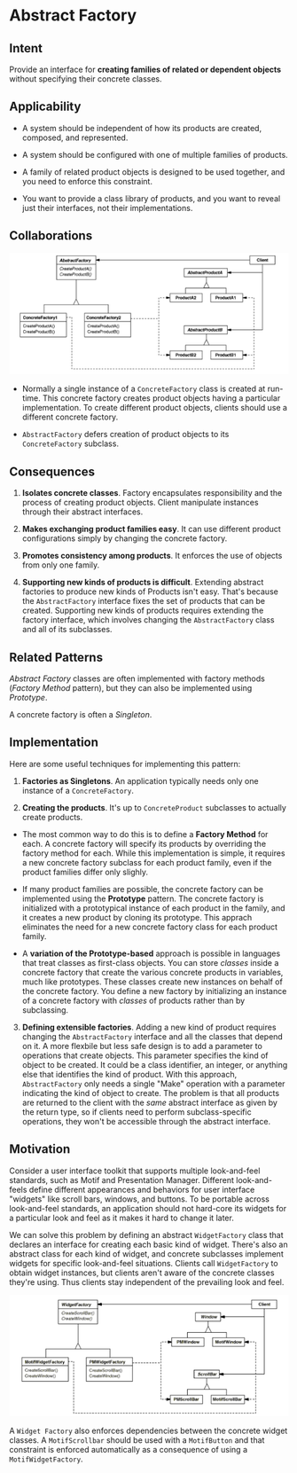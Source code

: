 # Abstract Factory

## Intent

Provide an interface for __creating families of related or dependent objects__ without specifying their concrete classes.

## Applicability

* A system should be independent of how its products are created, composed, and represented.

* A system should be configured with one of multiple families of products.

* A family of related product objects is designed to be used together, and you need to enforce this constraint.

* You want to provide a class library of products, and you want to reveal just their interfaces, not their implementations.

## Collaborations

![abstract-factory-structure](./abstract-factory-structure.png)

* Normally a single instance of a `ConcreteFactory` class is created at run-time. This concrete factory creates product objects having a particular implementation. To create different product objects, clients should use a different concrete factory.

* `AbstractFactory` defers creation of product objects to its `ConcreteFactory` subclass. 

## Consequences

1. __Isolates concrete classes__. Factory encapsulates responsibility and the process of creating product objects. Client manipulate instances through their abstract interfaces.

2. __Makes exchanging product families easy__. It can use different product configurations simply by changing the concrete factory.

3. __Promotes consistency among products__. It enforces the use of objects from only one family.

4. __Supporting new kinds of products is difficult__. Extending abstract factories to produce new kinds of Products isn't easy. That's because the `AbstractFactory` interface fixes the set of products that can be created. Supporting new kinds of products requires extending the factory interface, which involves changing the `AbstractFactory` class and all of its subclasses.

## Related Patterns

_Abstract Factory_ classes are often implemented with factory methods (_Factory Method_ pattern), but they can also be implemented using _Prototype_.

A concrete factory is often a _Singleton_.

## Implementation

Here are some useful techniques for implementing this pattern:

1. __Factories as Singletons__. An application typically needs only one instance of a `ConcreteFactory`.

2. __Creating the products__. It's up to `ConcreteProduct` subclasses to actually create products.
  
  * The most common way to do this is to define a __Factory Method__ for each. A concrete factory will specify its products by overriding the factory method for each. While this implementation is simple, it requires a new concrete factory subclass for each product family, even if the product families differ only slighly.
  
  * If many product families are possible, the concrete factory can be implemented using the __Prototype__ pattern. The concrete factory is initialized with a prototypical instance of each product in the family, and it creates a new product by cloning its prototype. This apprach eliminates the need for a new concrete factory class for each product family.

  * A __variation of the Prototype-based__ approach is possible in languages that treat classes as first-class objects. You can store _classes_ inside a concrete factory that create the various concrete products in variables, much like prototypes. These classes create new instances on behalf of the concrete factory. You define a new factory by initializing an instance of a concrete factory with _classes_ of products rather than by subclassing.

3. __Defining extensible factories__. Adding a new kind of product requires changing the `AbstractFactory` interface and all the classes that depend on it. A more flexbile but less safe design is to add a parameter to operations that create objects. This parameter specifies the kind of object to be created. It could be a class identifier, an integer, or anything else that identifies the kind of product. With this approach, `AbstractFactory` only needs a single "Make" operation with a parameter indicating the kind of object to create. The problem is that all products are returned to the client with the _same_ abstract interface as given by the return type, so if clients need to perform subclass-specific operations, they won't be accessible through the abstract interface.

## Motivation

Consider a user interface toolkit that supports multiple look-and-feel standards, such as Motif and Presentation Manager. Different look-and-feels define different appearances and behaviors for user interface "widgets" like scroll bars, windows, and buttons. To be portable across look-and-feel standards, an application should not hard-core its widgets for a particular look and feel as it makes it hard to change it later.

We can solve this problem by defining an abstract `WidgetFactory` class that declares an interface for creating each basic kind of widget. There's also an abstract class for each kind of widget, and concrete subclasses implement widgets for specific look-and-feel situations. Clients call `WidgetFactory` to obtain widget instances, but clients aren't aware of the concrete classes they're using. Thus clients stay independent of the prevailing look and feel.

![abstract-factory-example](./abstract-factory-example.png)

A `Widget Factory` also enforces dependencies between the concrete widget classes. A `MotifScrollbar` should be used with a `MotifButton` and that constraint is enforced automatically as a consequence of using a `MotifWidgetFactory`.
